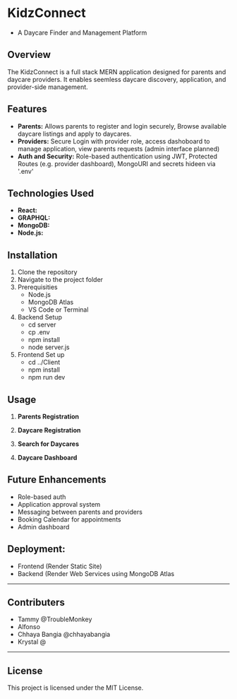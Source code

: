 # **KidzConnect**
* A Daycare Finder and Management Platform

## **Overview**

The KidzConnect is a full stack MERN application designed for parents and daycare providers. It enables seemless daycare discovery, application, and provider-side management.

## **Features**
* **Parents:** Allows parents to register and login securely, Browse available daycare listings and apply to daycares.
* **Providers:** Secure Login with provider role, access dashoboard to manage application, view parents requests (admin interface planned)
* **Auth and Security:** Role-based authentication using JWT, Protected Routes (e.g. provider dashboard), MongoURI and secrets hideen via '.env'

## **Technologies Used**
* **React:**  
* **GRAPHQL:** 
* **MongoDB:** 
* **Node.js:** 

## **Installation**
  1. Clone the repository
  2. Navigate to the project folder
  3. Prerequisities
     - Node.js
     - MongoDB Atlas
     - VS Code or Terminal
  4. Backend Setup
     - cd server
     - cp .env
     - npm install
     - node server.js
  5. Frontend Set up
     - cd ../Client
     - npm install
     - npm run dev
        
  ## **Usage**
  1. **Parents Registration**

  2. **Daycare Registration**

  3. **Search for Daycares**
     
  5. **Daycare Dashboard**
    

## **Future Enhancements**
* Role-based auth
* Application approval system
* Messaging between parents and providers
* Booking Calendar for appointments
* Admin dashboard

## Deployment: 
* Frontend (Render Static Site)
* Backend (Render Web Services using MongoDB Atlas

---
## **Contributers**
* Tammy @TroubleMonkey
* Alfonso
* Chhaya Bangia @chhayabangia
* Krystal @
---
  ## **License**
  This project is licensed under the MIT License. 
